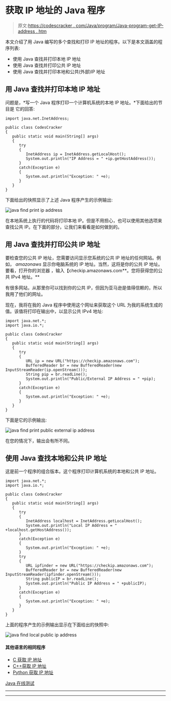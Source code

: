 # 获取 IP 地址的 Java 程序

> 原文:[https://codescracker . com/Java/program/Java-program-get-IP-address . htm](https://codescracker.com/java/program/java-program-get-ip-address.htm)

本文介绍了用 Java 编写的多个查找和打印 IP 地址的程序。以下是本文涵盖的程序列表:

*   使用 Java 查找并打印本地 IP 地址
*   使用 Java 查找并打印公共 IP 地址
*   使用 Java 查找并打印本地和公共(外部)IP 地址

## 用 Java 查找并打印本地 IP 地址

问题是，*写一个 Java 程序打印一个计算机系统的本地 IP 地址。*下面给出的节目是 它的回答:

```
import java.net.InetAddress;

public class CodesCracker
{
   public static void main(String[] args)
   {
      try
      {
         InetAddress ip = InetAddress.getLocalHost();
         System.out.println("IP Address = " +ip.getHostAddress());
      }
      catch(Exception e)
      {
         System.out.println("Exception: " +e);
      }
   }
}
```

下面给出的快照显示了上述 Java 程序产生的示例输出:

![java find print ip address](../Images/b07d41c1308e59c9cb11450f4fab35f9.png)

在本地系统上执行的代码将打印本地 IP。但是不用担心，也可以使用其他选项来查找公共 IP。在下面的部分，让我们来看看是如何做到的。

## 用 Java 查找并打印公共 IP 地址

要检查您的公共 IP 地址，您需要访问显示您系统的公共 IP 地址的任何网站。例如， *amazonaws* 显示你电脑系统的 IP 地址。当然，这将是你的公共 IP 地址。要看，打开你的浏览器 ，输入【checkip.amazonaws.com**。您将获得您的公共 IPv4 地址。**

有很多网站，从那里你可以找到你的公共 IP，但因为亚马逊是值得信赖的，所以我用了他们的网址。

现在，我将在我的 Java 程序中使用这个网址来获取这个 URL 为我的系统生成的值。该值将打印在输出中，以显示公共 IPv4 地址:

```
import java.net.*;
import java.io.*;

public class CodesCracker
{
   public static void main(String[] args)
   {
      try
      {
         URL ip = new URL("https://checkip.amazonaws.com");
         BufferedReader br = new BufferedReader(new InputStreamReader(ip.openStream()));
         String pip = br.readLine();
         System.out.println("Public/External IP Address = " +pip);
      }
      catch(Exception e)
      {
         System.out.println("Exception: " +e);
      }
   }
}
```

下面是它的示例输出:

![java find print public external ip address](../Images/577c1ac7640c025b69c89a4f6cb70607.png)

在您的情况下，输出会有所不同。

## 使用 Java 查找本地和公共 IP 地址

这是前一个程序的组合版本。这个程序打印计算机系统的本地和公共 IP 地址。

```
import java.net.*;
import java.io.*;

public class CodesCracker
{
   public static void main(String[] args)
   {
      try
      {
         InetAddress localhost = InetAddress.getLocalHost();
         System.out.println("Local IP Address = " +localhost.getHostAddress());
      }
      catch(Exception e)
      {
         System.out.println("Exception: " +e);
      }
      try
      {
         URL ipfinder = new URL("https://checkip.amazonaws.com");
         BufferedReader br = new BufferedReader(new InputStreamReader(ipfinder.openStream()));
         String publicIP = br.readLine();
         System.out.println("Public IP Address = " +publicIP);
      }
      catch(Exception e)
      {
         System.out.println("Exception: " +e);
      }
   }
}
```

上面的程序产生的示例输出显示在下面给出的快照中:

![java find local public ip address](../Images/37d92563e25b1e4323d20a1f593a962c.png)

#### 其他语言的相同程序

*   [C 获取 IP 地址](/c/program/c-program-get-ip-address.htm)
*   [C++获取 IP 地址](/cpp/program/cpp-program-get-ip-address.htm)
*   [Python 获取 IP 地址](/python/program/python-program-get-ip-address.htm)

[Java 在线测试](/exam/showtest.php?subid=1)

* * *

* * *